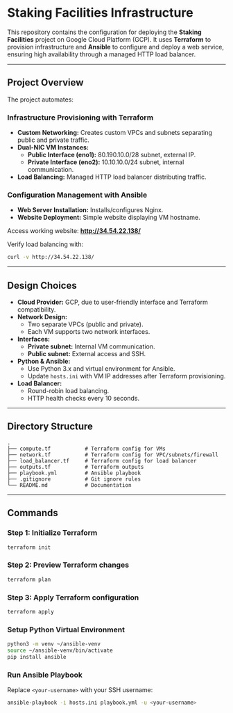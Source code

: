 # Staking Facilities Infrastructure

This repository contains the configuration for deploying the **Staking Facilities** project on Google Cloud Platform (GCP). It uses **Terraform** to provision infrastructure and **Ansible** to configure and deploy a web service, ensuring high availability through a managed HTTP load balancer.

---

## Project Overview

The project automates:

### Infrastructure Provisioning with Terraform
- **Custom Networking:** Creates custom VPCs and subnets separating public and private traffic.
- **Dual-NIC VM Instances:**
  - **Public Interface (eno1):** 80.190.10.0/28 subnet, external IP.
  - **Private Interface (eno2):** 10.10.10.0/24 subnet, internal communication.
- **Load Balancing:** Managed HTTP load balancer distributing traffic.

### Configuration Management with Ansible
- **Web Server Installation:** Installs/configures Nginx.
- **Website Deployment:** Simple website displaying VM hostname.

Access working website: **http://34.54.22.138/**

Verify load balancing with:
```bash
curl -v http://34.54.22.138/
```

---

## Design Choices

- **Cloud Provider:** GCP, due to user-friendly interface and Terraform compatibility.
- **Network Design:**
  - Two separate VPCs (public and private).
  - Each VM supports two network interfaces.
- **Interfaces:**
  - **Private subnet:** Internal VM communication.
  - **Public subnet:** External access and SSH.
- **Python & Ansible:**
  - Use Python 3.x and virtual environment for Ansible.
  - Update `hosts.ini` with VM IP addresses after Terraform provisioning.
- **Load Balancer:**
  - Round-robin load balancing.
  - HTTP health checks every 10 seconds.

---

## Directory Structure
```
.
├── compute.tf           # Terraform config for VMs
├── network.tf           # Terraform config for VPC/subnets/firewall
├── load_balancer.tf     # Terraform config for load balancer
├── outputs.tf           # Terraform outputs
├── playbook.yml         # Ansible playbook
├── .gitignore           # Git ignore rules
└── README.md            # Documentation
```

---

## Commands

### Step 1: Initialize Terraform
```bash
terraform init
```

### Step 2: Preview Terraform changes
```bash
terraform plan
```

### Step 3: Apply Terraform configuration
```bash
terraform apply
```

### Setup Python Virtual Environment
```bash
python3 -m venv ~/ansible-venv
source ~/ansible-venv/bin/activate
pip install ansible
```

### Run Ansible Playbook
Replace `<your-username>` with your SSH username:
```bash
ansible-playbook -i hosts.ini playbook.yml -u <your-username>
```

